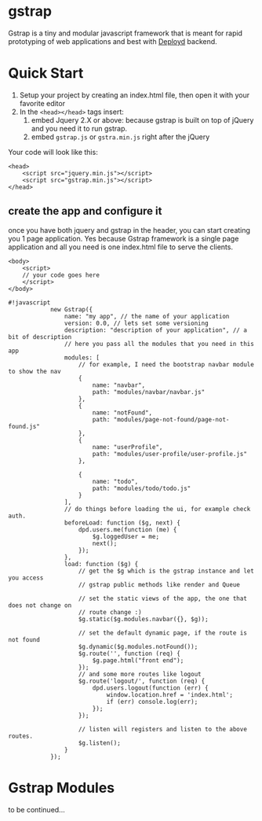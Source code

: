 # gstrap
Gstrap is a tiny and modular javascript framework that is meant for rapid prototyping of web applications and best with [Deployd](http://deployd.com/) backend.

# Quick Start

 1. Setup your project by creating an index.html file, then open it with your favorite editor
 2. In the `<head></head>` tags insert:
	 1. embed Jquery 2.X or above: because gstrap is built on top of jQuery and you need it to run gstrap.
	 2. embed `gstrap.js` or `gstra.min.js` right after the jQuery

Your code will look like this:

    <head>
	    <script src="jquery.min.js"></script>
	    <script src="gstrap.min.js"></script>
    </head>

## create the app and configure it
once you have both jquery and gstrap in the header, you can start creating you 1 page application. Yes because Gstrap framework is a single page application and all you need is one index.html file to serve the clients.

    <body>
	    <script>
	    // your code goes here
	    </script>
    </body>

```
#!javascript
		    new Gstrap({
			    name: "my app", // the name of your application
			    version: 0.0, // lets set some versioning
			    description: "description of your application", // a bit of description
			    // here you pass all the modules that you need in this app
			    modules: [
			        // for example, I need the bootstrap navbar module to show the nav
			        {
			            name: "navbar",
			            path: "modules/navbar/navbar.js"
			        },
			        {
			            name: "notFound",
			            path: "modules/page-not-found/page-not-found.js"
			        },
			        {
			            name: "userProfile",
			            path: "modules/user-profile/user-profile.js"
			        },
			
			        {
			            name: "todo",
			            path: "modules/todo/todo.js"
			        }
			    ],
			    // do things before loading the ui, for example check auth.
			    beforeLoad: function ($g, next) {
			        dpd.users.me(function (me) {
			            $g.loggedUser = me;
			            next();
			        });
			    },
			    load: function ($g) {
			        // get the $g which is the gstrap instance and let you access
			        // gstrap public methods like render and Queue
			        
			        // set the static views of the app, the one that does not change on
			        // route change :)
			        $g.static($g.modules.navbar({}, $g));
			
			        // set the default dynamic page, if the route is not found
			        $g.dynamic($g.modules.notFound());
			        $g.route('', function (req) {
			            $g.page.html("front end");
			        });
			        // and some more routes like logout
			        $g.route('logout/', function (req) {
			            dpd.users.logout(function (err) {
			                window.location.href = 'index.html';
			                if (err) console.log(err);
			            });
			        });
			        
			        // listen will registers and listen to the above routes.
			        $g.listen();
			    }
			});

```
		    



# Gstrap Modules

to be continued...
